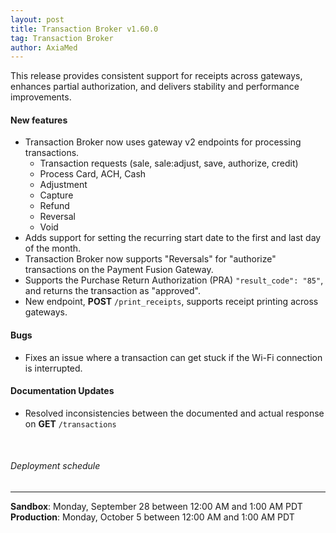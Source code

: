 ```yaml
---
layout: post
title: Transaction Broker v1.60.0
tag: Transaction Broker
author: AxiaMed
---
```


This release provides consistent support for receipts across gateways, enhances partial authorization, and delivers stability and performance improvements.

#### New features
* Transaction Broker now uses gateway v2 endpoints for processing transactions.
    * Transaction requests (sale, sale:adjust, save, authorize, credit)
    * Process Card, ACH, Cash
    * Adjustment
    * Capture
    * Refund
    * Reversal
    * Void
* Adds support for setting the recurring start date to the first and last day of the month.
* Transaction Broker now supports "Reversals" for "authorize" transactions on the Payment Fusion Gateway.
* Supports the Purchase Return Authorization (PRA) `"result_code": "85"`, and returns the transaction as "approved".
* New endpoint, **POST** `/print_receipts`, supports receipt printing across gateways.

#### Bugs
* Fixes an issue where a transaction can get stuck if the Wi-Fi connection is interrupted.

#### Documentation Updates
* Resolved inconsistencies between the documented and actual response on **GET** `/transactions`

&nbsp;  
###### Deployment schedule
* * *
**Sandbox**: Monday, September 28 between 12:00 AM and 1:00 AM PDT
<br>
**Production**: Monday, October 5 between 12:00 AM and 1:00 AM PDT
